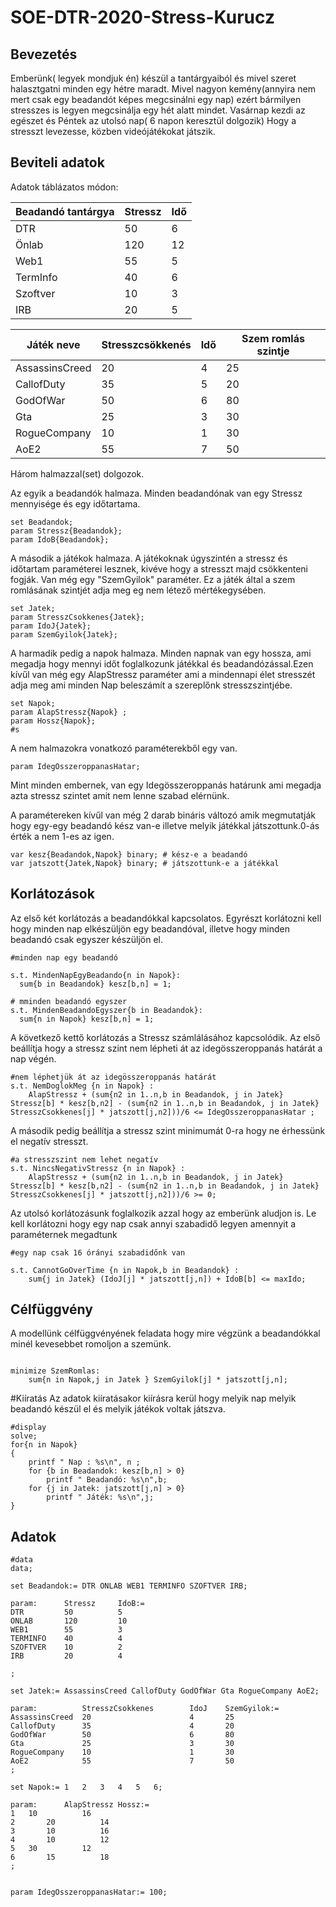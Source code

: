 # SOE-DTR-2020-Stress-Kurucz

## Bevezetés
Emberünk( legyek mondjuk én) készül a tantárgyaiból és mivel szeret halasztgatni minden egy hétre maradt. Mivel nagyon kemény(annyira nem mert csak egy beadandót képes megcsinálni egy nap) ezért bármilyen stresszes is legyen megcsinálja egy hét alatt mindet. Vasárnap kezdi az egészet és Péntek az utolsó nap( 6 napon keresztül dolgozik) Hogy a stresszt levezesse, közben videójátékokat játszik.

## Beviteli adatok

Adatok táblázatos módon:

|Beadandó tantárgya|Stressz|Idő|
|--|--|--|
|DTR|50|6|
|Önlab|120|12|
|Web1|55|5|
|TermInfo|40|6|
|Szoftver|10|3|
|IRB|20|5|

|Játék neve|Stresszcsökkenés|Idő|Szem romlás szintje|
|--|--|--|--|
|AssassinsCreed|20|4|25|
|CallofDuty|35|5|20|
|GodOfWar|50|6|80|
|Gta|25|3|30|
|RogueCompany|10|1|30|
|AoE2|55|7|50|

Három halmazzal(set) dolgozok.

Az egyik a beadandók halmaza. Minden beadandónak van egy Stressz mennyisége és egy időtartama.

```ampl
set Beadandok;
param Stressz{Beadandok};
param IdoB{Beadandok};
```
A második a játékok halmaza. A játékoknak úgyszintén a stressz és időtartam paraméterei lesznek, kivéve hogy a stresszt majd csökkenteni fogják. Van még egy "SzemGyilok" paraméter. Ez a játék által a szem romlásának szintjét adja meg eg nem létező mértékegysében.

```ampl
set Jatek;
param StresszCsokkenes{Jatek};
param IdoJ{Jatek};
param SzemGyilok{Jatek};

```
A harmadik pedig a napok halmaza. Minden napnak van egy hossza, ami megadja hogy mennyi időt foglalkozunk játékkal és beadandózással.Ezen kívűl van még egy AlapStressz paraméter ami a mindennapi élet stresszét adja meg ami minden Nap beleszámít a szereplőnk stresszszintjébe.

```ampl
set Napok;
param AlapStressz{Napok} ;
param Hossz{Napok};
#s
```
A nem halmazokra vonatkozó paraméterekből egy van.

```ampl
param IdegOsszeroppanasHatar;
```
Mint minden embernek, van egy Idegösszeroppanás határunk ami megadja azta stressz szintet amit nem lenne szabad elérnünk. 

A paramétereken kívűl van még 2 darab bináris változó amik megmutatják hogy egy-egy beadandó kész van-e illetve melyik játékkal játszottunk.0-ás érték a nem 1-es az igen.

```ampl
var kesz{Beadandok,Napok} binary; # kész-e a beadandó
var jatszott{Jatek,Napok} binary; # játszottunk-e a játékkal
```

## Korlátozások
Az első két korlátozás a beadandókkal kapcsolatos. Egyrészt korlátozni kell hogy minden nap elkészüljön egy beadandóval, illetve hogy minden beadandó csak egyszer készüljön el.

```ampl
#minden nap egy beadandó

s.t. MindenNapEgyBeadando{n in Napok}:
  sum{b in Beadandok} kesz[b,n] = 1;
  
# mminden beadandó egyszer
s.t. MindenBeadandoEgyszer{b in Beadandok}:
  sum{n in Napok} kesz[b,n] = 1;
```
A következő kettő korlátozás a Stressz számlálásához kapcsolódik. Az első beállítja hogy a stressz szint nem lépheti át az idegösszeroppanás határát a nap végén.
```ampl
#nem léphetjük át az idegösszeroppanás határát
s.t. NemDoglokMeg {n in Napok} :
	AlapStressz + (sum{n2 in 1..n,b in Beadandok, j in Jatek} Stressz[b] * kesz[b,n2] - (sum{n2 in 1..n,b in Beadandok, j in Jatek} StresszCsokkenes[j] * jatszott[j,n2]))/6 <= IdegOsszeroppanasHatar ;
```
A második pedig beállítja a stressz szint minimumát 0-ra hogy ne érhessünk el negatív stresszt.
```ampl
#a stresszszint nem lehet negatív
s.t. NincsNegativStressz {n in Napok} :
	AlapStressz + (sum{n2 in 1..n,b in Beadandok, j in Jatek} Stressz[b] * kesz[b,n2] - (sum{n2 in 1..n,b in Beadandok, j in Jatek} StresszCsokkenes[j] * jatszott[j,n2]))/6 >= 0;
```
Az utolsó korlátozásunk foglalkozik azzal hogy az emberünk aludjon is. Le kell korlátozni hogy egy nap csak annyi szabadidő legyen amennyit a paraméternek megadtunk
```ampl
#egy nap csak 16 órányi szabadidőnk van

s.t. CannotGoOverTime {n in Napok,b in Beadandok} : 
	sum{j in Jatek} (IdoJ[j] * jatszott[j,n]) + IdoB[b] <= maxIdo;
 ```
 
## Célfüggvény
A modellünk célfüggvényének feladata hogy mire végzünk a beadandókkal minél kevesebbet romoljon a szemünk.
```ampl

minimize SzemRomlas:
	sum{n in Napok,j in Jatek } SzemGyilok[j] * jatszott[j,n];
```

#Kiíratás
Az adatok kiíratásakor kiírásra kerül hogy melyik nap melyik beadandó készül el és melyik játékok voltak játszva.

```ampl
#display
solve;
for{n in Napok}
{
	printf " Nap : %s\n", n ;
	for {b in Beadandok: kesz[b,n] > 0}
		printf " Beadandó: %s\n",b;
	for {j in Jatek: jatszott[j,n] > 0}
		printf " Játék: %s\n",j;
}
```

## Adatok
```ampl
#data
data;

set Beadandok:= DTR ONLAB WEB1 TERMINFO SZOFTVER IRB;

param: 		Stressz		IdoB:=
DTR			50			5
ONLAB		120			10
WEB1		55			3
TERMINFO	40			4
SZOFTVER	10			2
IRB			20			4

;

set Jatek:= AssassinsCreed CallofDuty GodOfWar Gta RogueCompany AoE2;
	
param:			StresszCsokkenes		IdoJ	SzemGyilok:=
AssassinsCreed	20						4		25
CallofDuty		35						4		20
GodOfWar		50						6		80
Gta				25						3		30
RogueCompany	10						1		30
AoE2			55						7		50
;

set Napok:= 1	2	3	4	5	6;

param:		AlapStressz Hossz:=
1	10			16
2		20			14
3		10			16
4		10			12
5	30			12
6		15			18
;


param IdegOsszeroppanasHatar:= 100;
```
